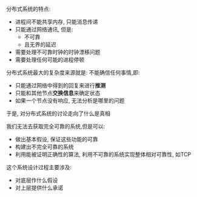 分布式系统的特点:
- 进程间不能共享内存, 只能消息传递
- 只能通过网络通讯, 但是:
	- 不可靠
	- 且无界的延迟
- 需要处理不可靠时钟的时钟漂移问题
- 需要处理任何可能的进程停顿

分布式系统最大的复杂度来源就是: 不能确信任何事情,即:
- 只能通过网络中得到的回复来进行**推测**
- 只能和其他节点**交换信息**来确定状态
- 如果一个节点没有响应, 无法分析是哪里的问题

于是, 对分布式系统的讨论走向了什么是真相

我们无法去获取完全可靠的系统,但是可以:
- 做出基本假设, 保证这些功能的可靠
- 构建出不完全可靠的系统
- 利用能被证明正确性的算法, 利用不可靠的系统实现整体相对可靠性, 如TCP

这个系统设计过程主要涉及:
- 对底层作什么假设
- 对上层提供什么承诺

